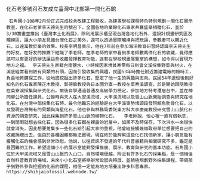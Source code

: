 化石老爹號召石友成立臺灣中北部第一間化石館

` 石角國小108年2月份正式完成校舍改建工程驗收，為建置學校課程特色特別規劃一間化石展示教室，在化石老爹李天德先生的號召下，全國各地的業餘化石專家共襄盛舉捐贈化石，並於3/30籌畫並推出《臺灣本土化石展》，除利用展示櫃呈現台灣各地化石外，還設計規畫研究區及觸摸區，讓大小朋友見識台灣化石之美外，還可以透過實際觸摸與把玩讓，參觀者可以親近化石，以達寓教於樂的效果。校長李明昌表示，他在7年前在參加海洋教育研習時認識李天德先生的好友，在好友的推薦下結識了李老師。在李老師的家中看到李老師數萬件化石的收藏，覺得應該可以有更好的辦法讓這些收藏發揮教育功能，遂有在學校規畫展覽室的構想，如今得以實現乃地方之福。`
` 李天德先生原籍台南鹽水，小時候因家境貧寒需每日到曾文溪採集野菜與材火，在溪底經常看到嵌有貝類的石頭，因而引發收集的興趣，民國53年時擔任附近籌建電廠的臨時工，負責地質鑽探工作，從地底挖掘出許多化石，堅定了他一生的興趣與志向。民國54年退役後剛好知名的化石專家陳正木教授、郭德鈴教授與日本國分直一教授在菜寮溪調查，於是開始跟隨教授在菜寮溪採集與研究化石。爾後自學通過普通及高級學力檢定，參加地方特考遷居台中，並在神岡鄉公所擔任課員，公餘時與夫人在大安溪流域、大甲溪流域以及雪山山脈開始調查與研究在地化石。在台灣中部採集化石時，最令他難忘的經驗是在大甲溪東勢埤頭段發現鯨魚肋骨化石，以及發現台灣稀有的貝類與海星化石。他也參與林務局委託東方科大李慶堯教授研究雪山山脈化石資源的調查研究，因此採集到許多雪山山脈的植物化石。`
`  李老師說，他心裡一直有個執念，一到閒暇就想去採化石，因為很多化石都在裸露的岩層中，如果不及時保存，下次洪水一來很快就會消失，因此想要蒐集多一些化石給引起大家的重視。他曾經接觸幾個政府單位想要把自己的收藏捐贈出去，但由於各種困難都無法實現，現在終於能夠幫這些化石找個新家，讓小朋友能有接觸化石的機會感到非常欣慰。他說，以往資訊不發達的年代科普書籍與相關研究不多，鑑定是最困難的工作，希望這個小小的展示室能夠發揮推廣、展示、教育與研究的基本功能。石角國小位於大甲溪流域又是雪山山脈的入山口，自然環境優越，附近有許多化石的採集點，是一個絕佳自然科普教育的場域，未來小小化石室將舉辦常設展與特展，並積極規劃野外採集課程，帶領孩子到野外參與挖掘的化石的課程，相信一定能為地方培養出許多科普專家。https://shihjaiofossil.webnode.tw/`